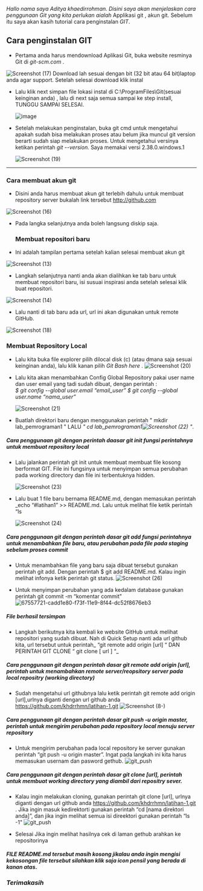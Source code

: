 *Hallo nama saya Aditya khaedirrohman. Disini saya akan menjelaskan cara penggunaan Git yang kita perlukan aialah*  Applikasi git , akun git. Sebelum itu saya akan kasih tutorial cara penginstalan *GIT*.
## Cara penginstalan GIT

  - Pertama anda harus mendownload Aplikasi  Git, buka website resminya Git  di *git-scm.com* .
  
  ![Screenshot (17)](https://user-images.githubusercontent.com/115677959/195978004-f83ef297-525c-4675-8d1e-61391bcb8a78.png) Download lah sesuai dengan bit (32 bit atau 64 bit)laptop anda agar support. Setelah selesai download klik instal
- Lalu klik next simpan file lokasi instal di C:\ProgramFiles\Git(sesuai keinginan anda) , lalu di next saja semua sampai ke step install, TUNGGU SAMPAI SELESAI.

  ![image](https://user-images.githubusercontent.com/56957725/67549597-d8d67380-f72e-11e9-9387-456db6ca1fb8.png)

- Setelah melakukan penginstalan, buka git cmd  untuk mengetahui apakah sudah bisa melakukan proses atau belum jika muncul git version berarti sudah siap melakukan proses. Untuk mengetahui versinya ketikan perintah *git --version.*  Saya memakai versi 2.38.0.windows.1

  ![Screenshot (19)](https://user-images.githubusercontent.com/115677959/195978194-04778e47-f0cd-4d03-9ceb-23394a12b588.png)

--------------------------------------------------------------------------------------------------------------------------------------------------------------------------------------------------------------------------------------------------------------
### Cara membuat akun git
- Disini anda harus membuat akun git terlebih dahulu  untuk membuat repository server bukalah link tersebut http://github.com

![Screenshot (16)](https://user-images.githubusercontent.com/115677959/195978233-065cd98e-8f18-4b11-ab55-3ebec7a60813.png)

- Pada langka selanjutnya anda boleh langsung diskip saja.
   
  ### Membuat repositori baru

- Ini adalah tampilan pertama setelah kalian selesai membuat akun git

![Screenshot (13)](https://user-images.githubusercontent.com/115677959/195978469-53789f6c-4d88-4b94-ac44-77d8c05be1f0.png)

- Langkah selanjutnya nanti anda akan dialihkan ke tab baru untuk membuat repositori baru, isi susuai inspirasi anda setelah selesai klik buat repositori. 

 ![Screenshot (14)](https://user-images.githubusercontent.com/115677959/195978342-860c1ebf-98a0-470c-8586-272e72bfc79d.png)

-  Lalu nanti di tab baru ada url, url ini akan digunakan untuk remote GitHub.

  ![Screenshot (18)](https://user-images.githubusercontent.com/115677959/195978391-435ade62-7139-47d7-b50b-073c6c000bdb.png)

### Membuat Repository Local

- Lalu kita buka file explorer pilih dilocal disk (c) (atau dmana saja sesuai keinginan anda), lalu klik kanan pilih *Git Bash here* .
![Screenshot (20)](https://user-images.githubusercontent.com/115677959/195978607-35aa8e50-d7fd-4451-b5a6-754d887eb31f.png)


- Lalu kita akan menambahkan Config Global Repository  pakai user name dan user email yang tadi sudah dibuat, dengan perintah : 	
      *$ git config --global user.email “email_user”*
      *$ git config --global user.name “nama_user”*

  ![Screenshot (21)](https://user-images.githubusercontent.com/115677959/195978719-d22ef8c7-0654-47b5-bc06-0ef830e067d6.png)


- Buatlah direktori baru dengan menggunakan perintah " mkdir lab_pemrograman1 "  LALU *" cd lab_pemrograman1![Screenshot (22)](https://user-images.githubusercontent.com/115677959/195978992-de8cc7b2-e91a-45b7-9c71-d8c019d9b6c8.png)
 "*.

 ##### Cara penggunaan git dengan perintah daasar git init fungsi  perintahnya  untuk membuat repository local 

- Lalu jalankan perintah git init untuk membuat membuat file kosong berformat GIT. File ini fungsinya untuk menyimpan semua perubahan pada working directory dan file ini terbentuknya hidden.
 
   ![Screenshot (23)](https://user-images.githubusercontent.com/115677959/195979071-05dae59d-5418-4612-bf24-c4f39c767a11.png)


-  Lalu buat 1 file baru bernama README.md, dengan memasukan perintah _echo “#latihan1” >> README.md. Lalu untuk melihat file ketik perintah “ls 

    ![Screenshot (24)](https://user-images.githubusercontent.com/115677959/195979189-8f39f73d-dcea-4d35-982d-d84ddefad965.png)

 ##### Cara penggunaan git dengan perintah dasar git add  fungsi perintahnya untuk menambahkan file baru, atau perubahan pada file pada staging sebelum proses commit
- Untuk menambahkan file yang baru saja dibuat tersebut gunakan perintah git add. Dengan perintah $ git add README.md. Kalau ingin melihat infonya ketik perintah git status.
  ![Screenshot (26)](https://user-images.githubusercontent.com/115677959/195979269-80794fee-01bd-4fab-b200-a13256253af6.png)


- Untuk menyimpan perubahan yang ada kedalam database gunakan perintah git commit -m “komentar commit"
  ![67557721-cadd1e80-f73f-11e9-8f44-dc52f8676eb3](https://user-images.githubusercontent.com/115677959/195979372-25d6dfbd-f125-4b89-9d0a-d4d48f5efc75.png)

##### *File berhasil tersimpan*

-  Langkah berikutnya kita kembali ke website GitHub untuk melihat repositori yang sudah dibuat.
Nah di Quick Setup nanti ada url github kita, url tersebut untuk perintah_ “git remote add origin [url] “ DAN PERINTAH GIT CLONE “ git clone [ url ] “_

 ##### Cara penggunaan git dengan perintah dasar  git remote add origin [url], perintah untuk menambahkan remote server/reopsitory server pada local repositry (working directory)

- Sudah mengetahui url githubnya lalu ketik perintah git remote add origin [url],urlnya diganti dengan url github anda https://github.com/khdrrhmn/latihan-1.git
   ![Screenshot (8-)](https://user-images.githubusercontent.com/115677959/195979558-eb6c7913-ade9-4381-8584-d3ad396d119f.png)


 ##### Cara penggunaan git dengan perintah dasar git push -u origin master, perintah untuk mengirim perubahan pada repository local menuju server repository

- Untuk  mengirim perubahan pada local repository ke server gunakan perintah “git push -u origin master”. Ingat pada langkah ini kita harus memasukan usernam dan pasword gethub.
   ![git_push](https://user-images.githubusercontent.com/115677959/195979685-82932b67-cc7a-458a-beb6-4c6a4a12612a.png)

 ##### Cara penggunaan git dengan perintah dasar  git clone [url], perintah untuk membuat working directory yang diambil dari repositry sever.

- Kalau ingin melakukan cloning, gunakan perintah git clone [url], urlnya diganti dengan url github anda https://github.com/khdrrhmn/latihan-1.git . Jika ingin masuk kedirektorti gunakan perintah “cd [nama direktori anda]”, dan jika ingin melihat semua isi direektori gunakan perintah “ls -1"
  ![git_push](https://user-images.githubusercontent.com/115677959/195979779-f936d543-9d8c-49e7-8e8c-dcedaa119557.png)


-  Selesai Jika ingin melihat hasilnya cek di  laman gethub arahkan ke repositorinya
  
#### *FILE README.md tersebut masih kosong jikalau anda ingin mengisi kekosongan file tersebut silahkan klik saja icon pensil yang berada di kanan atas*.
### *Terimakasih*
